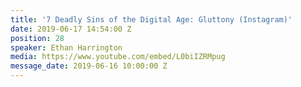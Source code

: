```yaml
---
title: '7 Deadly Sins of the Digital Age: Gluttony (Instagram)'
date: 2019-06-17 14:54:00 Z
position: 28
speaker: Ethan Harrington
media: https://www.youtube.com/embed/L0biIZRMpug
message_date: 2019-06-16 10:00:00 Z
---
```


